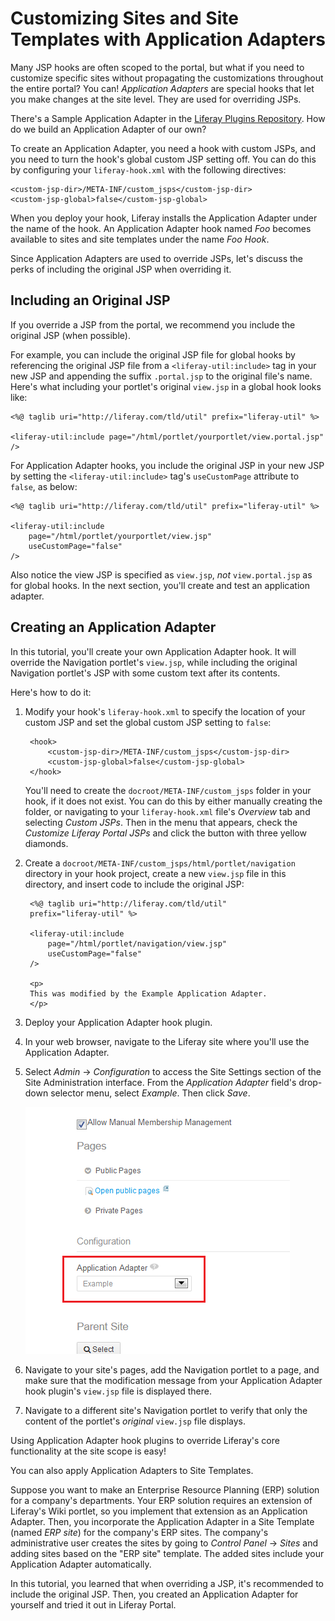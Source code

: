 # Customizing Sites and Site Templates with Application Adapters

<!-- The ending example hook can be found here:
https://github.com/liferay/liferay-docs/tree/master/develop/tutorials/code/plat-fws/application-adap/end/example-hook
-->

Many JSP hooks are often scoped to the portal, but what if you need to customize
specific sites without propagating the customizations throughout the entire
portal? You can! *Application Adapters* are special hooks that let you make
changes at the site level. They are used for overriding JSPs. 

There's a Sample Application Adapter in the [Liferay Plugins Repository](https://github.com/liferay/liferay-plugins/tree/master/hooks/sample-application-adapter-hook).
How do we build an Application Adapter of our own? 

To create an Application Adapter, you need a hook with custom JSPs, and you need
to turn the hook's global custom JSP setting off. You can do this by configuring
your `liferay-hook.xml` with the following directives: 

    <custom-jsp-dir>/META-INF/custom_jsps</custom-jsp-dir>
    <custom-jsp-global>false</custom-jsp-global>

When you deploy your hook, Liferay installs the Application Adapter under the
name of the hook. An Application Adapter hook named *Foo* becomes available to
sites and site templates under the name *Foo Hook*. 

Since Application Adapters are used to override JSPs, let's discuss the perks of
including the original JSP when overriding it. 

## Including an Original JSP

If you override a JSP from the portal, we recommend you include the original
JSP (when possible). 

For example, you can include the original JSP file for global hooks by
referencing the original JSP file from a `<liferay-util:include>` tag in your
new JSP and appending the suffix `.portal.jsp` to the original file's name.
Here's what including your portlet's original `view.jsp` in a global hook looks
like: 

    <%@ taglib uri="http://liferay.com/tld/util" prefix="liferay-util" %>

    <liferay-util:include page="/html/portlet/yourportlet/view.portal.jsp" />

For Application Adapter hooks, you include the original JSP in your new JSP by
setting the `<liferay-util:include>` tag's `useCustomPage` attribute to `false`,
as below: 

    <%@ taglib uri="http://liferay.com/tld/util" prefix="liferay-util" %>

    <liferay-util:include
        page="/html/portlet/yourportlet/view.jsp"
        useCustomPage="false"
    />

Also notice the view JSP is specified as `view.jsp`, *not* `view.portal.jsp` as
for global hooks. In the next section, you'll create and test an application
adapter. 

## Creating an Application Adapter

In this tutorial, you'll create your own Application Adapter hook. It will
override the Navigation portlet's `view.jsp`, while including the original
Navigation portlet's JSP with some custom text after its contents. 

Here's how to do it:

1. Modify your hook's `liferay-hook.xml` to specify the location of your custom
   JSP and set the global custom JSP setting to `false`:

        <hook>
            <custom-jsp-dir>/META-INF/custom_jsps</custom-jsp-dir>
            <custom-jsp-global>false</custom-jsp-global>
        </hook>

    You'll need to create the `docroot/META-INF/custom_jsps` folder in your
    hook, if it does not exist. You can do this by either manually creating the
    folder, or navigating to your `liferay-hook.xml` file's *Overview* tab and
    selecting *Custom JSPs*. Then in the menu that appears, check the *Customize
    Liferay Portal JSPs* and click the button with three yellow diamonds.

2. Create a `docroot/META-INF/custom_jsps/html/portlet/navigation` directory in
   your hook project, create a new `view.jsp` file in this directory, and
   insert code to include the original JSP:

        <%@ taglib uri="http://liferay.com/tld/util" 
        prefix="liferay-util" %>

        <liferay-util:include
            page="/html/portlet/navigation/view.jsp" 
            useCustomPage="false"
        />

        <p>
        This was modified by the Example Application Adapter.
        </p>

3. Deploy your Application Adapter hook plugin. 

4. In your web browser, navigate to the Liferay site where you'll use the
   Application Adapter. 

5. Select *Admin* &rarr; *Configuration* to access the Site Settings section of
   the Site Administration interface. From the *Application Adapter* field's
   drop-down selector menu, select *Example*. Then click *Save*. 

    ![Figure 11.3: Your *Application Adapters* are easily accessible from the Site Settings section of the Site Administration interface.](../../images/06-hooks-select-site-app-adapter.png)

6. Navigate to your site's pages, add the Navigation portlet to a page, and
   make sure that the modification message from your Application Adapter hook
   plugin's `view.jsp` file is displayed there.

7. Navigate to a different site's Navigation portlet to verify that only the
   content of the portlet's *original* `view.jsp` file displays. 

Using Application Adapter hook plugins to override Liferay's core functionality
at the site scope is easy!

You can also apply Application Adapters to Site Templates. 

Suppose you want to make an Enterprise Resource Planning (ERP) solution for a
company's departments. Your ERP solution requires an extension of Liferay's Wiki
portlet, so you implement that extension as an Application Adapter. Then, you
incorporate the Application Adapter in a Site Template (named *ERP site*) for
the company's ERP sites. The company's administrative user creates the sites by
going to *Control Panel* &rarr; *Sites* and adding sites based on the "ERP site"
template. The added sites include your Application Adapter automatically. 

In this tutorial, you learned that when overriding a JSP, it's recommended to
include the original JSP. Then, you created an Application Adapter for yourself
and tried it out in Liferay Portal.
